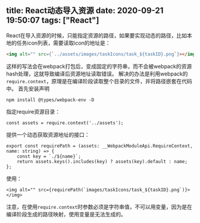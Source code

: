 title: React动态导入资源
date: 2020-09-21 19:50:07
tags: ["React"]
---
React在导入资源的时候，只能指定资源的路径，如果要实现动态的路径，比如本地的任务icon列表，需要读取icon的地址是：
```html
<img alt="" src={`../assets/images/taskIcons/task_${taskID}.png`}></img>
```
这样的写法会在webpack打包后，变成固定的字符串，而不会被webpack的资源hash处理，这就导致编译后资源地址读取错误。
解决的办法是利用webpack的`require.context`，原理是在编译阶段读取整个目录的文件，并将路径嵌套在代码中。
首先安装声明
```
npm install @types/webpack-env -D
```
指定require资源目录：
```
const assets = require.context('../assets');
```
提供一个动态获取资源地址的接口：
```
export const requirePath = (assets: __WebpackModuleApi.RequireContext, name: string) => {
    const key = `./${name}`;
    return assets.keys().includes(key) ? assets(key).default : name;
};
```
使用：
```
<img alt="" src={requirePath(`images/taskIcons/task_${taskID}.png`)}></img>
```
注意，在使用`require.context`时参数必须是字符串值，不可以用变量，因为是在编译阶段生成的路径映射，使用变量是无法生成的。